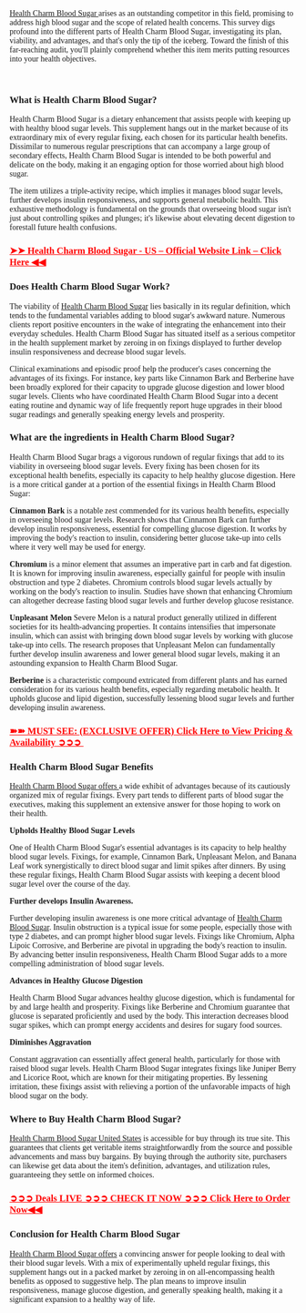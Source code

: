 <p><span style="font-family: Georgia;"><a href="https://www.safnl.com/59f5" target="_blank" rel="nofollow" data-saferedirecturl="https://www.google.com/url?hl=en-GB&amp;q=https://www.safnl.com/59f5&amp;source=gmail&amp;ust=1729331161390000&amp;usg=AOvVaw0sB-TwMuIfT7ZXGA9L_DWL">Health Charm Blood Sugar&nbsp;</a>arises as an outstanding competitor in this field, promising to address high blood sugar and the scope of related health concerns. This survey digs profound into the different parts of Health Charm Blood Sugar, investigating its plan, viability, and advantages, and that's only the tip of the iceberg. Toward the finish of this far-reaching audit, you'll plainly comprehend whether this item merits putting resources into your health objectives.</span></p>
<p>&nbsp;</p>
<h3><strong><span style="font-family: Georgia;">What is Health Charm Blood Sugar?</span></strong></h3>
<p><span style="font-family: Georgia;">Health Charm Blood Sugar is a dietary enhancement that assists people with keeping up with healthy blood sugar levels. This supplement hangs out in the market because of its extraordinary mix of every regular fixing, each chosen for its particular health benefits. Dissimilar to numerous regular prescriptions that can accompany a large group of secondary effects, Health Charm Blood Sugar is intended to be both powerful and delicate on the body, making it an engaging option for those worried about high blood sugar.</span></p>
<p><span style="font-family: Georgia;">The item utilizes a triple-activity recipe, which implies it manages blood sugar levels, further develops insulin responsiveness, and supports general metabolic health. This exhaustive methodology is fundamental on the grounds that overseeing blood sugar isn't just about controlling spikes and plunges; it's likewise about elevating decent digestion to forestall future health confusions.</span></p>
<h3><span style="color: #ff0000;"><strong><a style="color: #ff0000;" href="https://www.safnl.com/59f5" target="_blank" rel="nofollow" data-saferedirecturl="https://www.google.com/url?hl=en-GB&amp;q=https://www.safnl.com/59f5&amp;source=gmail&amp;ust=1729331161391000&amp;usg=AOvVaw3_wfV3Xgo6INF0zu_LnzST"><span style="font-family: Georgia;">➤➤&nbsp;Health Charm Blood Sugar - US&nbsp;&ndash; Official Website Link &ndash; Click Here ◀◀</span></a></strong></span></h3>
<h3><strong><span style="font-family: Georgia;">Does Health Charm Blood Sugar Work?</span></strong></h3>
<p><span style="font-family: Georgia;">The viability of&nbsp;<a href="https://www.safnl.com/59f5" target="_blank" rel="nofollow" data-saferedirecturl="https://www.google.com/url?hl=en-GB&amp;q=https://www.safnl.com/59f5&amp;source=gmail&amp;ust=1729331161391000&amp;usg=AOvVaw3_wfV3Xgo6INF0zu_LnzST">Health Charm Blood Sugar</a>&nbsp;lies basically in its regular definition, which tends to the fundamental variables adding to blood sugar's awkward nature. Numerous clients report positive encounters in the wake of integrating the enhancement into their everyday schedules. Health Charm Blood Sugar has situated itself as a serious competitor in the health supplement market by zeroing in on fixings displayed to further develop insulin responsiveness and decrease blood sugar levels.</span></p>
<p><span style="font-family: Georgia;">Clinical examinations and episodic proof help the producer's cases concerning the advantages of its fixings. For instance, key parts like Cinnamon Bark and Berberine have been broadly explored for their capacity to upgrade glucose digestion and lower blood sugar levels. Clients who have coordinated Health Charm Blood Sugar into a decent eating routine and dynamic way of life frequently report huge upgrades in their blood sugar readings and generally speaking energy levels and prosperity.</span></p>
<h3><strong><span style="font-family: Georgia;">What are the ingredients in Health Charm Blood Sugar?</span></strong></h3>
<p><span style="font-family: Georgia;">Health Charm Blood Sugar brags a vigorous rundown of regular fixings that add to its viability in overseeing blood sugar levels. Every fixing has been chosen for its exceptional health benefits, especially its capacity to help healthy glucose digestion. Here is a more critical gander at a portion of the essential fixings in Health Charm Blood Sugar:</span></p>
<p><span style="font-family: Georgia;"><strong>Cinnamon Bark</strong>&nbsp;is a notable zest commended for its various health benefits, especially in overseeing blood sugar levels. Research shows that Cinnamon Bark can further develop insulin responsiveness, essential for compelling glucose digestion. It works by improving the body's reaction to insulin, considering better glucose take-up into cells where it very well may be used for energy.&nbsp;</span></p>
<p><span style="font-family: Georgia;"><strong>Chromium</strong>&nbsp;is a minor element that assumes an imperative part in carb and fat digestion. It is known for improving insulin awareness, especially gainful for people with insulin obstruction and type 2 diabetes. Chromium controls blood sugar levels actually by working on the body's reaction to insulin. Studies have shown that enhancing Chromium can altogether decrease fasting blood sugar levels and further develop glucose resistance.&nbsp;</span></p>
<p><span style="font-family: Georgia;"><strong>Unpleasant Melon</strong>&nbsp;Severe Melon is a natural product generally utilized in different societies for its health-advancing properties. It contains intensifies that impersonate insulin, which can assist with bringing down blood sugar levels by working with glucose take-up into cells. The research proposes that Unpleasant Melon can fundamentally further develop insulin awareness and lower general blood sugar levels, making it an astounding expansion to Health Charm Blood Sugar.</span></p>
<p><span style="font-family: Georgia;"><strong>Berberine&nbsp;</strong>is a characteristic compound extricated from different plants and has earned consideration for its various health benefits, especially regarding metabolic health. It upholds glucose and lipid digestion, successfully lessening blood sugar levels and further developing insulin awareness.</span></p>
<h3><span style="color: #ff0000;"><strong><a style="color: #ff0000;" href="https://www.safnl.com/59f5" target="_blank" rel="nofollow" data-saferedirecturl="https://www.google.com/url?hl=en-GB&amp;q=https://www.safnl.com/59f5&amp;source=gmail&amp;ust=1729331161391000&amp;usg=AOvVaw3_wfV3Xgo6INF0zu_LnzST"><span style="font-family: Georgia;">➽➽ MUST SEE: (EXCLUSIVE OFFER) Click Here to View Pricing &amp; Availability ➲➲➲&nbsp;</span></a></strong></span></h3>
<h3><strong><span style="font-family: Georgia;">Health Charm Blood Sugar Benefits</span></strong></h3>
<p><span style="font-family: Georgia;"><a href="https://www.safnl.com/59f5" target="_blank" rel="nofollow" data-saferedirecturl="https://www.google.com/url?hl=en-GB&amp;q=https://www.safnl.com/59f5&amp;source=gmail&amp;ust=1729331161391000&amp;usg=AOvVaw3_wfV3Xgo6INF0zu_LnzST">Health Charm Blood Sugar offers&nbsp;</a>a wide exhibit of advantages because of its cautiously organized mix of regular fixings. Every part tends to different parts of blood sugar the executives, making this supplement an extensive answer for those hoping to work on their health.</span></p>
<p><strong><span style="font-family: Georgia;">Upholds Healthy Blood Sugar Levels</span></strong></p>
<p><span style="font-family: Georgia;">One of Health Charm Blood Sugar's essential advantages is its capacity to help healthy blood sugar levels. Fixings, for example, Cinnamon Bark, Unpleasant Melon, and Banana Leaf work synergistically to direct blood sugar and limit spikes after dinners. By using these regular fixings, Health Charm Blood Sugar assists with keeping a decent blood sugar level over the course of the day.</span></p>
<p><strong><span style="font-family: Georgia;">Further develops Insulin Awareness.</span></strong></p>
<p><span style="font-family: Georgia;">Further developing insulin awareness is one more critical advantage of&nbsp;<a href="https://www.safnl.com/59f5" target="_blank" rel="nofollow" data-saferedirecturl="https://www.google.com/url?hl=en-GB&amp;q=https://www.safnl.com/59f5&amp;source=gmail&amp;ust=1729331161391000&amp;usg=AOvVaw3_wfV3Xgo6INF0zu_LnzST">Health Charm Blood Sugar</a>. Insulin obstruction is a typical issue for some people, especially those with type 2 diabetes, and can prompt higher blood sugar levels. Fixings like Chromium, Alpha Lipoic Corrosive, and Berberine are pivotal in upgrading the body's reaction to insulin. By advancing better insulin responsiveness, Health Charm Blood Sugar adds to a more compelling administration of blood sugar levels.</span></p>
<p><strong><span style="font-family: Georgia;">Advances in Healthy Glucose Digestion</span></strong></p>
<p><span style="font-family: Georgia;">Health Charm Blood Sugar advances healthy glucose digestion, which is fundamental for by and large health and prosperity. Fixings like Berberine and Chromium guarantee that glucose is separated proficiently and used by the body. This interaction decreases blood sugar spikes, which can prompt energy accidents and desires for sugary food sources.</span></p>
<p><strong><span style="font-family: Georgia;">Diminishes Aggravation</span></strong></p>
<p><span style="font-family: Georgia;">Constant aggravation can essentially affect general health, particularly for those with raised blood sugar levels. Health Charm Blood Sugar integrates fixings like Juniper Berry and Licorice Root, which are known for their mitigating properties. By lessening irritation, these fixings assist with relieving a portion of the unfavorable impacts of high blood sugar on the body.</span></p>
<h3><strong><span style="font-family: Georgia;">Where to Buy Health Charm Blood Sugar?</span></strong></h3>
<p><span style="font-family: Georgia;"><a href="https://www.safnl.com/59f5" target="_blank" rel="nofollow" data-saferedirecturl="https://www.google.com/url?hl=en-GB&amp;q=https://www.safnl.com/59f5&amp;source=gmail&amp;ust=1729331161391000&amp;usg=AOvVaw3_wfV3Xgo6INF0zu_LnzST">Health Charm Blood Sugar United States</a>&nbsp;is accessible for buy through its true site. This guarantees that clients get veritable items straightforwardly from the source and possible advancements and mass buy bargains. By buying through the authority site, purchasers can likewise get data about the item's definition, advantages, and utilization rules, guaranteeing they settle on informed choices.</span></p>
<h3><span style="color: #ff0000;"><strong><a style="color: #ff0000;" href="https://www.safnl.com/59f5" target="_blank" rel="nofollow" data-saferedirecturl="https://www.google.com/url?hl=en-GB&amp;q=https://www.safnl.com/59f5&amp;source=gmail&amp;ust=1729331161391000&amp;usg=AOvVaw3_wfV3Xgo6INF0zu_LnzST"><span style="font-family: Georgia;">➲➲➲ Deals LIVE ➲➲➲ CHECK IT NOW ➲➲➲ Click Here to Order Now◀◀</span></a></strong></span></h3>
<h3><strong><span style="font-family: Georgia;">Conclusion for Health Charm Blood Sugar</span></strong></h3>
<p><span style="font-family: Georgia;"><a href="https://www.safnl.com/59f5" target="_blank" rel="nofollow" data-saferedirecturl="https://www.google.com/url?hl=en-GB&amp;q=https://www.safnl.com/59f5&amp;source=gmail&amp;ust=1729331161391000&amp;usg=AOvVaw3_wfV3Xgo6INF0zu_LnzST">Health Charm Blood Sugar offers</a>&nbsp;a convincing answer for people looking to deal with their blood sugar levels. With a mix of experimentally upheld regular fixings, this supplement hangs out in a packed market by zeroing in on all-encompassing health benefits as opposed to suggestive help. The plan means to improve insulin responsiveness, manage glucose digestion, and generally speaking health, making it a significant expansion to a healthy way of life.</span></p>
<p>&nbsp;</p>
